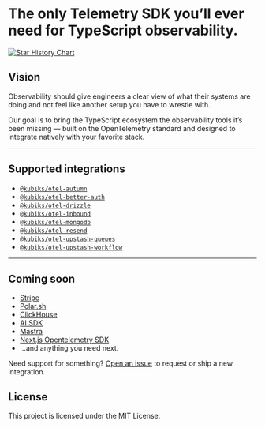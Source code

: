 # The only Telemetry SDK you’ll ever need for TypeScript observability.

[![Star History Chart](https://api.star-history.com/svg?repos=kubiks-inc/otel&type=Date&t=5)](https://www.star-history.com/#kubiks-inc/otel&Date)

## Vision

Observability should give engineers a clear view of what their systems are doing and not feel like another setup you have to wrestle with.

Our goal is to bring the TypeScript ecosystem the observability tools it’s been missing — built on the OpenTelemetry standard and designed to integrate natively with your favorite stack.

---

## Supported integrations

- [`@kubiks/otel-autumn`](./packages/otel-autumn/README.md)
- [`@kubiks/otel-better-auth`](./packages/otel-better-auth/README.md)
- [`@kubiks/otel-drizzle`](./packages/otel-drizzle/README.md)
- [`@kubiks/otel-inbound`](./packages/otel-inbound/README.md)
- [`@kubiks/otel-mongodb`](./packages/otel-mongodb/README.md)
- [`@kubiks/otel-resend`](./packages/otel-resend/README.md)
- [`@kubiks/otel-upstash-queues`](./packages/otel-upstash-queues/README.md)
- [`@kubiks/otel-upstash-workflow`](./packages/otel-upstash-workflow/README.md)

---

## Coming soon

- [Stripe](https://stripe.com/)
- [Polar.sh](https://polar.sh/)
- [ClickHouse](https://clickhouse.com/)
- [AI SDK](https://ai-sdk.dev/)
- [Mastra](https://mastra.ai/)
- [Next.js Opentelemetry SDK](https://nextjs.org)
- ...and anything you need next.

Need support for something? [Open an issue](https://github.com/kubiks-inc/otel/issues) to request or ship a new integration.

## License

This project is licensed under the MIT License.
